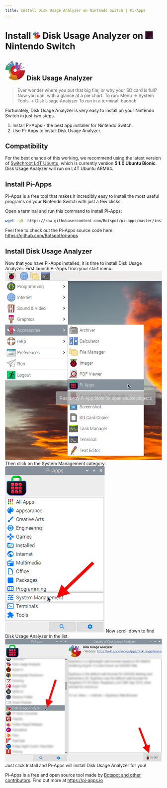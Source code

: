 ```yaml
---
title: Install Disk Usage Analyzer on Nintendo Switch | Pi-Apps
---
```

<div class="simple-install-content content">

# Install <img src="/img/app-icons/Disk Usage Analyzer/icon-64.png" height=24> Disk Usage Analyzer on <img src=/img/other-icons/switchroot-icon.png height=24> Nintendo Switch

## <img src="/img/app-icons/Disk Usage Analyzer/icon-64.png"> Disk Usage Analyzer
> Ever wonder where you put that big file, or why your SD card is full? Now you can, with a glance at a pie chart.
> To run: Menu -> System Tools -> Disk Usage Analyzer
> To run in a terminal: baobab

Fortunately, Disk Usage Analyzer is very easy to install on your Nintendo Switch in just two steps.
1. Install Pi-Apps - the best app installer for Nintendo Switch.
2. Use Pi-Apps to install Disk Usage Analyzer.
</div>
<div class="simple-install-content content">

## Compatibility
For the best chance of this working, we recommend using the latest version of [Switchroot L4T Ubuntu](https://wiki.switchroot.org/en/Linux/Ubuntu-Install-Guide), which is currently version **5.1.0 Ubuntu Bionic**.
Disk Usage Analyzer will run on L4T Ubuntu ARM64.
</div>
<div class="simple-install-content content">

## Install Pi-Apps

Pi-Apps is a free tool that makes it incredibly easy to install the most useful programs on your Nintendo Switch with just a few clicks.

Open a terminal and run this command to install Pi-Apps:
```bash
wget -qO- https://raw.githubusercontent.com/Botspot/pi-apps/master/install | bash
```
Feel free to check out the Pi-Apps source code here: https://github.com/Botspot/pi-apps
</div>
<div class="simple-install-content content">

## Install Disk Usage Analyzer

Now that you have Pi-Apps installed, it is time to install Disk Usage Analyzer.
First launch Pi-Apps from your start menu:
<img src="/img/start-menu.png">
Then click on the System Management category.
<img src="/img/category-selections/System Management.png">
Now scroll down to find Disk Usage Analyzer in the list.
<img src="/img/app-icons/Disk Usage Analyzer/app-selection.png">
Just click Install and Pi-Apps will install Disk Usage Analyzer for you!
</div>
<div class="simple-install-content content">

Pi-Apps is a free and open source tool made by [Botspot and other contributors](/about/#contributors). Find out more at https://pi-apps.io
</div>
